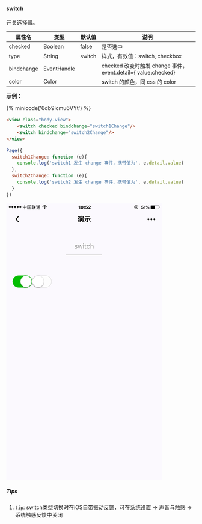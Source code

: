 #### switch

开关选择器。

| 属性名        | 类型          | 默认值    | 说明                                       |
| ---------- | ----------- | ------ | ---------------------------------------- |
| checked    | Boolean     | false  | 是否选中                                     |
| type       | String      | switch | 样式，有效值：switch, checkbox                  |
| bindchange | EventHandle |        | checked 改变时触发 change 事件，event.detail={ value:checked} |
| color      | Color       |        | switch 的颜色，同 css 的 color |

**示例：**

{% minicode('6db9lcmu6VYt') %}

```html
<view class="body-view">
    <switch checked bindchange="switch1Change"/>
    <switch bindchange="switch2Change"/>
</view>
```

```js
Page({
  switch1Change: function (e){
    console.log('switch1 发生 change 事件，携带值为', e.detail.value)
  },
  switch2Change: function (e){
    console.log('switch2 发生 change 事件，携带值为', e.detail.value)
  }
})
```

![switch](../image/pic/switch.png)

##### Tips

1. `tip`: switch类型切换时在iOS自带振动反馈，可在系统设置 -> 声音与触感 -> 系统触感反馈中关闭
